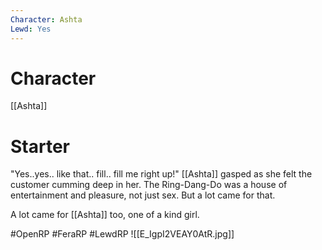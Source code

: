```yaml
---
Character: Ashta
Lewd: Yes
---
```

# Character
[[Ashta]]

# Starter
"Yes..yes.. like that.. fill.. fill me right up!" [[Ashta]] gasped as she felt the customer cumming deep in her. The Ring-Dang-Do was a house of entertainment and pleasure, not just sex. But a lot came for that.

A lot came for [[Ashta]] too, one of a kind girl.  

#OpenRP #FeraRP #LewdRP 
![[E_IgpI2VEAY0AtR.jpg]]